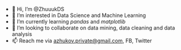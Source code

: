 - 👋 Hi, I’m @ZhuuukDS
- 👀 I’m interested in Data Science and Machine Learning
- 🌱 I’m currently learning *pandas* and *matplotlib*
- 💞️ I’m looking to collaborate on data mining, data cleaning and data analysis
- 📫 Reach me via azhukov.private@gmail.com, FB, Twitter

<!---
ZhuuukDS/ZhuuukDS is a ✨ special ✨ repository because its `README.md` (this file) appears on your GitHub profile.
You can click the Preview link to take a look at your changes.
--->
